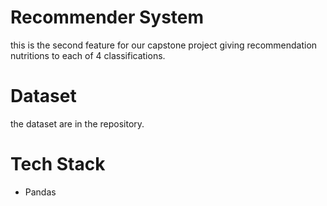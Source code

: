 # Recommender System #
this is the second feature for our capstone project giving recommendation nutritions to each of 4 classifications.

# Dataset #
the dataset are in the repository.

# Tech Stack #
- Pandas
